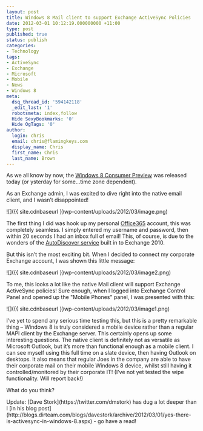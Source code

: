 ```yaml
---
layout: post
title: Windows 8 Mail client to support Exchange ActiveSync Policies
date: 2012-03-01 10:12:19.000000000 +11:00
type: post
published: true
status: publish
categories:
- Technology
tags:
- ActiveSync
- Exchange
- Microsoft
- Mobile
- News
- Windows 8
meta:
  dsq_thread_id: '594142118'
  _edit_last: '1'
  robotsmeta: index,follow
  Hide SexyBookmarks: '0'
  Hide OgTags: '0'
author:
  login: chris
  email: chris@flamingkeys.com
  display_name: Chris
  first_name: Chris
  last_name: Brown
---
```

As we all know by now, the [Windows 8 Consumer Preview](http://windows.microsoft.com/en-US/windows-8/consumer-preview) was released today (or ysterday for some...time zone dependent). 

As an Exchange admin, I was excited to dive right into the native email client, and I wasn’t disappointed! 

![]({{ site.cdnbaseurl }}wp-content/uploads/2012/03/image.png)

The first thing I did was hook up my personal [Office365](http://www.microsoft.com/en-au/office365/online-software.aspx) account, this was completely seamless. I simply entered my username and password, then within 20 seconds I had an inbox full of email! This, of course, is due to the wonders of the [AutoDiscover service](http://technet.microsoft.com/en-us/library/bb124251.aspx) built in to Exchange 2010. 

But this isn’t the most exciting bit. When I decided to connect my corporate Exchange account, I was shown this little message: 

![]({{ site.cdnbaseurl }}wp-content/uploads/2012/03/image2.png)

To me, this looks a lot like the native Mail client will support Exchange ActiveSync policies! Sure enough, when I logged into Exchange Control Panel and opened up the "Mobile Phones" panel, I was presented with this: 

![]({{ site.cdnbaseurl }}wp-content/uploads/2012/03/image1.png) 

I’ve yet to spend any serious time testing this, but this is a pretty remarkable thing – Windows 8 is truly considered a mobile device rather than a regular MAPI client by the Exchange server. This certainly opens up some interesting questions. The native client is definitely not as versatile as Microsoft Outlook, but it’s more than functional enough as a mobile client. I can see myself using this full time on a slate device, then having Outlook on desktops. It also means that regular Joes in the company are able to have their corporate mail on their mobile Windows 8 device, whilst still having it controlled/monitored by their corporate IT! (I’ve not yet tested the wipe functionality. Will report back!) 

What do you think? 

<aside class="aside-info">Update: [Dave Stork](https://twitter.com/dmstork) has dug a lot deeper than I [in his blog post](http://blogs.dirteam.com/blogs/davestork/archive/2012/03/01/yes-there-is-activesync-in-windows-8.aspx) - go have a read!</aside>